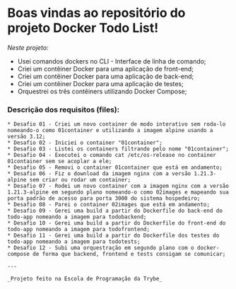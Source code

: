 # Boas vindas ao repositório do projeto Docker Todo List!

_Neste projeto:_
  * Usei comandos dockers no CLI - Interface de linha de comando;
  * Criei um contêiner Docker para uma aplicação de front-end;
  * Criei um contêiner Docker para uma aplicação de back-end;
  * Criei um contêiner Docker para uma aplicação de testes; 
  * Orquestrei os três contêiners utilizando Docker Compose;
  
  ### Descrição dos requisitos (files):
    * Desafio 01 - Criei um novo container de modo interativo sem roda-lo nomeando-o como 01container e utilizando a imagem alpine usando a versão 3.12;
    * Desafio 02 - Iniciei o container "01container";
    * Desafio 03 - Listei os containers filtrando pelo nome "01container";
    * Desafio 04 - Executei o comando cat /etc/os-release no container 01container sem se acoplar a ele;
    * Desafio 05 - Removi o container 01container que está em andamento;
    * Desafio 06 - Fiz o download da imagem nginx com a versão 1.21.3-alpine sem criar ou rodar um container;
    * Desafio 07 - Rodei um novo container com a imagem nginx com a versão 1.21.3-alpine em segundo plano nomeando-o como 02images e mapeando sua porta padrão de acesso para porta 3000 do sistema hospedeiro;
    * Desafio 08 - Parei o container 02images que está em andamento;
    * Desafio 09 - Gerei uma build a partir do Dockerfile do back-end do todo-app nomeando a imagem para todobackend;
    * Desafio 10 - Gerei uma build a partir do Dockerfile do front-end do todo-app nomeando a imagem para todofrontend;
    * Desafio 11 - Gerei uma build a partir do Dockerfile dos testes do todo-app nomeando a imagem para todotests;
    * Desafio 12 - Subi uma orquestração em segundo plano com o docker-compose de forma que backend, frontend e tests consigam se comunicar;
    
    ---
    
    _Projeto feito na Escola de Programação da Trybe_
    
